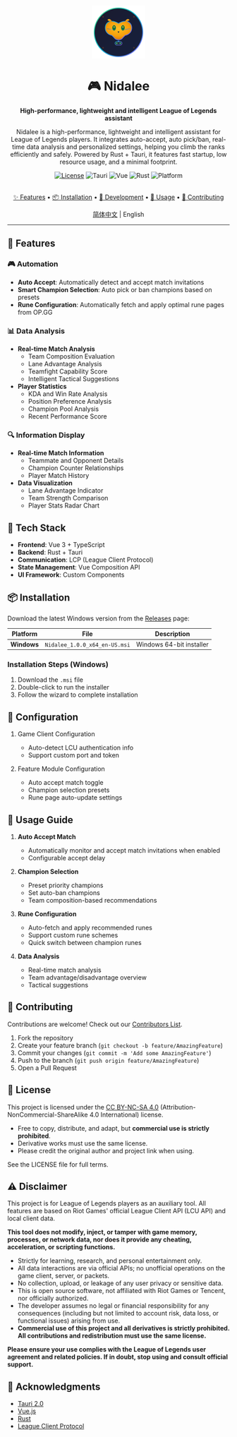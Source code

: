 <div align="center">
  <img src="src/assets/logo.svg" alt="Nidalee Logo" width="120" height="120">

  <h1>🎮 Nidalee</h1>
  <p><strong>High-performance, lightweight and intelligent League of Legends assistant</strong></p>
  <p>Nidalee is a high-performance, lightweight and intelligent assistant for League of Legends players. It integrates auto-accept, auto pick/ban, real-time data analysis and personalized settings, helping you climb the ranks efficiently and safely. Powered by Rust + Tauri, it features fast startup, low resource usage, and a minimal footprint.</p>

  <div>
    <a href="https://creativecommons.org/licenses/by-nc-sa/4.0/legalcode" target="_blank"><img src="https://img.shields.io/badge/license-CC%20BY--NC--SA%204.0-orange.svg" alt="License"/></a>
    <img src="https://img.shields.io/badge/tauri-2.0.0--alpha-green.svg" alt="Tauri">
    <img src="https://img.shields.io/badge/vue-3.x-brightgreen.svg" alt="Vue">
    <img src="https://img.shields.io/badge/rust-1.75-orange.svg" alt="Rust">
    <img src="https://img.shields.io/badge/platform-Windows-blue.svg" alt="Platform">
  </div>

  <br>

  <p>
    <a href="#-features">✨ Features</a> •
    <a href="#-installation">📦 Installation</a> •
    <a href="#-development">🚀 Development</a> •
    <a href="#-usage">📖 Usage</a> •
    <a href="#-contributing">🤝 Contributing</a>
  </p>

  <p>
    
  [简体中文](./README_ZH.md) | English
    
  </p>
</div>

---

## 🌟 Features

### 🎮 Automation

- **Auto Accept**: Automatically detect and accept match invitations
- **Smart Champion Selection**: Auto pick or ban champions based on presets
- **Rune Configuration**: Automatically fetch and apply optimal rune pages from OP.GG

### 📊 Data Analysis

- **Real-time Match Analysis**
  - Team Composition Evaluation
  - Lane Advantage Analysis
  - Teamfight Capability Score
  - Intelligent Tactical Suggestions
- **Player Statistics**
  - KDA and Win Rate Analysis
  - Position Preference Analysis
  - Champion Pool Analysis
  - Recent Performance Score

### 🔍 Information Display

- **Real-time Match Information**
  - Teammate and Opponent Details
  - Champion Counter Relationships
  - Player Match History
- **Data Visualization**
  - Lane Advantage Indicator
  - Team Strength Comparison
  - Player Stats Radar Chart

## 🚀 Tech Stack

- **Frontend**: Vue 3 + TypeScript
- **Backend**: Rust + Tauri
- **Communication**: LCP (League Client Protocol)
- **State Management**: Vue Composition API
- **UI Framework**: Custom Components

## 📦 Installation

Download the latest Windows version from the [Releases](../../releases) page:

| Platform | File | Description |
|----------|------|-------------|
| **Windows** | `Nidalee_1.0.0_x64_en-US.msi` | Windows 64-bit installer |

### Installation Steps (Windows)

1. Download the `.msi` file
2. Double-click to run the installer
3. Follow the wizard to complete installation

## 🔧 Configuration

1. Game Client Configuration
   - Auto-detect LCU authentication info
   - Support custom port and token

2. Feature Module Configuration
   - Auto accept match toggle
   - Champion selection presets
   - Rune page auto-update settings

## 📝 Usage Guide

1. **Auto Accept Match**
   - Automatically monitor and accept match invitations when enabled
   - Configurable accept delay

2. **Champion Selection**
   - Preset priority champions
   - Set auto-ban champions
   - Team composition-based recommendations

3. **Rune Configuration**
   - Auto-fetch and apply recommended runes
   - Support custom rune schemes
   - Quick switch between champion runes

4. **Data Analysis**
   - Real-time match analysis
   - Team advantage/disadvantage overview
   - Tactical suggestions

## 🤝 Contributing

Contributions are welcome! Check out our [Contributors List](CONTRIBUTORS.md).

1. Fork the repository
2. Create your feature branch (`git checkout -b feature/AmazingFeature`)
3. Commit your changes (`git commit -m 'Add some AmazingFeature'`)
4. Push to the branch (`git push origin feature/AmazingFeature`)
5. Open a Pull Request

## 📄 License

This project is licensed under the [CC BY-NC-SA 4.0](https://creativecommons.org/licenses/by-nc-sa/4.0/legalcode) (Attribution-NonCommercial-ShareAlike 4.0 International) license.

- Free to copy, distribute, and adapt, but **commercial use is strictly prohibited**.
- Derivative works must use the same license.
- Please credit the original author and project link when using.

See the LICENSE file for full terms.

## ⚠️ Disclaimer

This project is for League of Legends players as an auxiliary tool. All features are based on Riot Games' official League Client API (LCU API) and local client data.

**This tool does not modify, inject, or tamper with game memory, processes, or network data, nor does it provide any cheating, acceleration, or scripting functions.**

- Strictly for learning, research, and personal entertainment only.
- All data interactions are via official APIs; no unofficial operations on the game client, server, or packets.
- No collection, upload, or leakage of any user privacy or sensitive data.
- This is open source software, not affiliated with Riot Games or Tencent, nor officially authorized.
- The developer assumes no legal or financial responsibility for any consequences (including but not limited to account risk, data loss, or functional issues) arising from use.
- **Commercial use of this project and all derivatives is strictly prohibited. All contributions and redistribution must use the same license.**

**Please ensure your use complies with the League of Legends user agreement and related policies. If in doubt, stop using and consult official support.**

## 🙏 Acknowledgments

- [Tauri 2.0](https://tauri.app/)
- [Vue.js](https://vuejs.org/)
- [Rust](https://www.rust-lang.org/)
- [League Client Protocol](https://developer.riotgames.com/)
